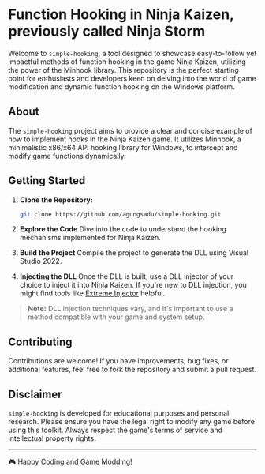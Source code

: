 # Function Hooking in Ninja Kaizen, previously called Ninja Storm

Welcome to `simple-hooking`, a tool designed to showcase easy-to-follow yet impactful methods of function hooking in the game Ninja Kaizen, utilizing the power of the Minhook library. This repository is the perfect starting point for enthusiasts and developers keen on delving into the world of game modification and dynamic function hooking on the Windows platform.

## About

The `simple-hooking` project aims to provide a clear and concise example of how to implement hooks in the Ninja Kaizen game. It utilizes Minhook, a minimalistic x86/x64 API hooking library for Windows, to intercept and modify game functions dynamically.

## Getting Started

1. **Clone the Repository:**
   ```bash
   git clone https://github.com/agungsadu/simple-hooking.git

2. **Explore the Code**
Dive into the code to understand the hooking mechanisms implemented for Ninja Kaizen.

3. **Build the Project**
Compile the project to generate the DLL using Visual Studio 2022.

4. **Injecting the DLL**
Once the DLL is built, use a DLL injector of your choice to inject it into Ninja Kaizen. If you're new to DLL injection, you might find tools like [Extreme Injector](https://github.com/master131/ExtremeInjector) helpful.

> **Note:** DLL injection techniques vary, and it's important to use a method compatible with your game and system setup.

## Contributing
Contributions are welcome! If you have improvements, bug fixes, or additional features, feel free to fork the repository and submit a pull request.

## Disclaimer
`simple-hooking` is developed for educational purposes and personal research. Please ensure you have the legal right to modify any game before using this toolkit. Always respect the game's terms of service and intellectual property rights.

---

🎮 Happy Coding and Game Modding!